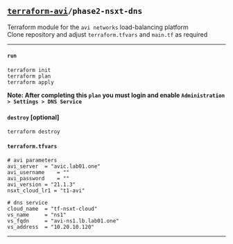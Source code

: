 ## [`terraform-avi`](../README.md)`/phase2-nsxt-dns`
Terraform module for the `avi networks` load-balancing platform  
Clone repository and adjust `terraform.tfvars` and `main.tf` as required  

---

#### `run`
```
terraform init
terraform plan
terraform apply
```

**Note: After completing this `plan` you must login and enable `Administration > Settings > DNS Service`**

#### `destroy` [optional]
```
terraform destroy
```

#### `terraform.tfvars`
```
# avi parameters
avi_server	= "avic.lab01.one"
avi_username	= ""
avi_password	= ""
avi_version	= "21.1.3"
nsxt_cloud_lr1 = "t1-avi"

# dns service
cloud_name	= "tf-nsxt-cloud"
vs_name		= "ns1"
vs_fqdn		= "avi-ns1.lb.lab01.one"
vs_address	= "10.20.10.120"
```
---
